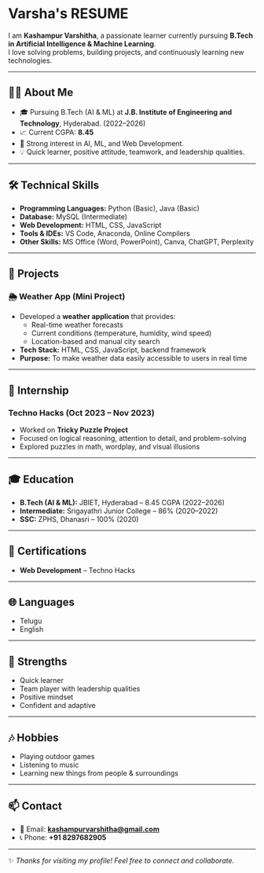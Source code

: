 # Varsha's RESUME  
I am **Kashampur Varshitha**, a passionate learner currently pursuing **B.Tech in Artificial Intelligence & Machine Learning**.  
I love solving problems, building projects, and continuously learning new technologies.  

---

## 👩‍💻 About Me
- 🎓 Pursuing B.Tech (AI & ML) at **J.B. Institute of Engineering and Technology**, Hyderabad. (2022–2026)  
- 📈 Current CGPA: **8.45**  
- 🌟 Strong interest in AI, ML, and Web Development.  
- 💡 Quick learner, positive attitude, teamwork, and leadership qualities.  

---

## 🛠️ Technical Skills
- **Programming Languages:** Python (Basic), Java (Basic)  
- **Database:** MySQL (Intermediate)  
- **Web Development:** HTML, CSS, JavaScript  
- **Tools & IDEs:** VS Code, Anaconda, Online Compilers  
- **Other Skills:** MS Office (Word, PowerPoint), Canva, ChatGPT, Perplexity  

---

## 📂 Projects
### 🌦️ Weather App (Mini Project)
- Developed a **weather application** that provides:
  - Real-time weather forecasts  
  - Current conditions (temperature, humidity, wind speed)  
  - Location-based and manual city search  
- **Tech Stack:** HTML, CSS, JavaScript, backend framework  
- **Purpose:** To make weather data easily accessible to users in real time  

---

## 💼 Internship
### Techno Hacks (Oct 2023 – Nov 2023)  
- Worked on **Tricky Puzzle Project**  
- Focused on logical reasoning, attention to detail, and problem-solving  
- Explored puzzles in math, wordplay, and visual illusions  

---

## 🎓 Education
- **B.Tech (AI & ML):** JBIET, Hyderabad – 8.45 CGPA (2022–2026)  
- **Intermediate:** Srigayathri Junior College – 86% (2020–2022)  
- **SSC:** ZPHS, Dhanasri – 100% (2020)  

---

## 📜 Certifications
- **Web Development** – Techno Hacks  

---

## 🌐 Languages
- Telugu  
- English  

---

## 🎯 Strengths
- Quick learner  
- Team player with leadership qualities  
- Positive mindset  
- Confident and adaptive  

---

## 🎶 Hobbies
- Playing outdoor games  
- Listening to music  
- Learning new things from people & surroundings  

---

## 📫 Contact
- 📧 Email: **kashampurvarshitha@gmail.com**  
- 📞 Phone: **+91 8297682905**

---
✨ *Thanks for visiting my profile! Feel free to connect and collaborate.*
